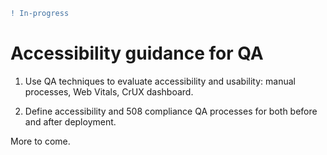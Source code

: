 ```diff
! In-progress
```

# Accessibility guidance for QA

1. Use QA techniques to evaluate accessibility and usability: manual processes, Web Vitals, CrUX dashboard.

1. Define accessibility and 508 compliance QA processes for both before and after deployment.

More to come.
